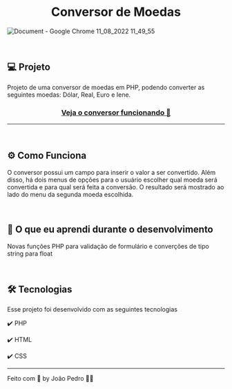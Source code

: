 <h1 align="center">
  Conversor de Moedas
</h1>

![Document - Google Chrome 11_08_2022 11_49_55](https://user-images.githubusercontent.com/93893533/184162462-8c6da345-6024-4183-b568-50852ac6e8b3.png)


<br />

## 💻 Projeto

Projeto de uma conversor de moedas em PHP, podendo converter as seguintes moedas: Dólar, Real, Euro e Iene.

 <h3 align="center"><a target="_blank" href="https://php-currency-convertor.herokuapp.com/">Veja o conversor funcionando 👀</a></h3>

<hr>
<br>


## ⚙️ Como Funciona
O conversor possui um campo para inserir o valor a ser convertido. Além disso, há dois menus de opções para o usuário escolher qual moeda será convertida e para qual será feita a conversão. O resultado será mostrado ao lado do menu da segunda moeda escolhida.

<br>


## 📖 O que eu aprendi durante o desenvolvimento
Novas funções PHP para validação de formulário e converções de tipo string para float

<br>


## 🛠️ Tecnologias
Esse projeto foi desenvolvido com as seguintes tecnologias

✔️ PHP

✔️ HTML

✔️ CSS

---

Feito com 💜 by João Pedro 👋🏻